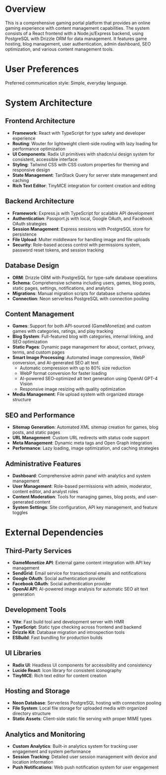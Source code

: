 # Overview

This is a comprehensive gaming portal platform that provides an online gaming experience with content management capabilities. The system consists of a React frontend with a Node.js/Express backend, using PostgreSQL with Drizzle ORM for data management. It features game hosting, blog management, user authentication, admin dashboard, SEO optimization, and various content management tools.

# User Preferences

Preferred communication style: Simple, everyday language.

# System Architecture

## Frontend Architecture
- **Framework**: React with TypeScript for type safety and developer experience
- **Routing**: Wouter for lightweight client-side routing with lazy loading for performance optimization
- **UI Components**: Radix UI primitives with shadcn/ui design system for consistent, accessible interface
- **Styling**: Tailwind CSS with CSS custom properties for theming and responsive design
- **State Management**: TanStack Query for server state management and caching
- **Rich Text Editor**: TinyMCE integration for content creation and editing

## Backend Architecture
- **Framework**: Express.js with TypeScript for scalable API development
- **Authentication**: Passport.js with local, Google OAuth, and Facebook OAuth strategies
- **Session Management**: Express sessions with PostgreSQL store for persistence
- **File Upload**: Multer middleware for handling image and file uploads
- **Security**: Role-based access control with permissions system, password reset tokens, and session tracking

## Database Design
- **ORM**: Drizzle ORM with PostgreSQL for type-safe database operations
- **Schema**: Comprehensive schema including users, games, blog posts, static pages, settings, notifications, and analytics
- **Migrations**: Manual migration scripts for database schema updates
- **Connection**: Neon serverless PostgreSQL with connection pooling

## Content Management
- **Games**: Support for both API-sourced (GameMonetize) and custom games with categories, ratings, and play tracking
- **Blog System**: Full-featured blog with categories, internal linking, and SEO optimization
- **Static Pages**: Dynamic page management for about, contact, privacy, terms, and custom pages
- **Smart Image Processing**: Automated image compression, WebP conversion, and AI-generated SEO alt text
  - Automatic compression with up to 80% size reduction
  - WebP format conversion for faster loading
  - AI-powered SEO-optimized alt text generation using OpenAI GPT-4 Vision
  - Responsive image resizing with quality optimization
- **Media Management**: File upload system with organized storage structure

## SEO and Performance
- **Sitemap Generation**: Automated XML sitemap creation for games, blog posts, and static pages
- **URL Management**: Custom URL redirects with status code support
- **Meta Management**: Dynamic meta tags and Open Graph integration
- **Performance**: Lazy loading, image optimization, and caching strategies

## Administrative Features
- **Dashboard**: Comprehensive admin panel with analytics and system management
- **User Management**: Role-based permissions with admin, moderator, content editor, and analyst roles
- **Content Moderation**: Tools for managing games, blog posts, and user-generated content
- **System Settings**: Site configuration, API key management, and feature toggles

# External Dependencies

## Third-Party Services
- **GameMonetize API**: External game content integration with API key management
- **SendGrid**: Email service for transactional emails and notifications
- **Google OAuth**: Social authentication provider
- **Facebook OAuth**: Social authentication provider
- **OpenAI API**: AI-powered image analysis for automatic SEO alt text generation

## Development Tools
- **Vite**: Fast build tool and development server with HMR
- **TypeScript**: Static type checking across frontend and backend
- **Drizzle Kit**: Database migration and introspection tools
- **ESBuild**: Fast bundling for production builds

## UI Libraries
- **Radix UI**: Headless UI components for accessibility and consistency
- **Lucide React**: Icon library for consistent iconography
- **TinyMCE**: Rich text editor for content creation

## Hosting and Storage
- **Neon Database**: Serverless PostgreSQL hosting with connection pooling
- **File System**: Local file storage for uploaded media with organized directory structure
- **Static Assets**: Client-side static file serving with proper MIME types

## Analytics and Monitoring
- **Custom Analytics**: Built-in analytics system for tracking user engagement and system performance
- **Session Tracking**: Detailed user session management with device and location information
- **Push Notifications**: Web push notification system for user engagement